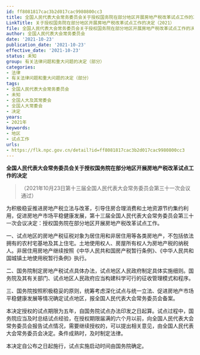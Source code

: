 ```yaml
---
id: ff8081817cac3b2d017cac9980800cc3
title: 全国人民代表大会常务委员会关于授权国务院在部分地区开展房地产税改革试点工作的决定
LinkTitle: 关于授权国务院在部分地区开展房地产税改革试点工作的决定（2021）
file: 全国人民代表大会常务委员会关于授权国务院在部分地区开展房地产税改革试点工作的决定_20211023_ff8081817cac3b2d017cac9980800cc3.docx
author: 全国人民代表大会常务委员会
date: '2021-10-23'
publication_date: '2021-10-23'
effective_date: '2021-10-23'
status: 未知
group: 有关法律问题和重大问题的决定（部分）
categories:
- 法律
- 有关法律问题和重大问题的决定（部分）
tags:
- 全国人民代表大会常务委员会
- 未知
- 全国人大及其常委会
- 全国人大常委会
- 决定
years:
- 2021年
keywords:
- 地区
- 试点工作
urls:
- https://flk.npc.gov.cn/detail?id=ff8081817cac3b2d017cac9980800cc3
---
```


**全国人民代表大会常务委员会关于授权国务院在部分地区开展房地产税改革试点工作的决定**

> （2021年10月23日第十三届全国人民代表大会常务委员会第三十一次会议通过）

为积极稳妥推进房地产税立法与改革，引导住房合理消费和土地资源节约集约利用，促进房地产市场平稳健康发展，第十三届全国人民代表大会常务委员会第三十一次会议决定：授权国务院在部分地区开展房地产税改革试点工作。

一、试点地区的房地产税征税对象为居住用和非居住用等各类房地产，不包括依法拥有的农村宅基地及其上住宅。土地使用权人、房屋所有权人为房地产税的纳税人。非居住用房地产继续按照《中华人民共和国房产税暂行条例》、《中华人民共和国城镇土地使用税暂行条例》执行。

二、国务院制定房地产税试点具体办法，试点地区人民政府制定具体实施细则。国务院及其有关部门、试点地区人民政府应当构建科学可行的征收管理模式和程序。

三、国务院按照积极稳妥的原则，统筹考虑深化试点与统一立法、促进房地产市场平稳健康发展等情况确定试点地区，报全国人民代表大会常务委员会备案。

本决定授权的试点期限为五年，自国务院试点办法印发之日起算。试点过程中，国务院应当及时总结试点经验，在授权期限届满的六个月以前，向全国人民代表大会常务委员会报告试点情况，需要继续授权的，可以提出相关意见，由全国人民代表大会常务委员会决定。条件成熟时，及时制定法律。

本决定自公布之日起施行，试点实施启动时间由国务院确定。
